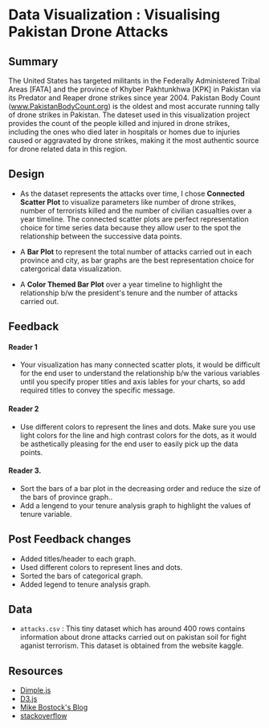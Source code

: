 # Data Visualization : Visualising Pakistan Drone Attacks

## Summary 
The United States has targeted militants in the Federally Administered Tribal Areas [FATA] and the province of Khyber Pakhtunkhwa [KPK] in Pakistan via its Predator and Reaper drone strikes since year 2004. Pakistan Body Count (www.PakistanBodyCount.org) is the oldest and most accurate running tally of drone strikes in Pakistan. The dateset used in this visualization project provides the count of the people killed and injured in drone strikes, including the ones who died later in hospitals or homes due to injuries caused or aggravated by drone strikes, making it the most authentic source for drone related data in this region.

## Design

- As the dataset represents the attacks over time, I chose **Connected Scatter Plot** to visualize parameters like number of drone strikes, number of terrorists killed and the number of civilian casualties over a year timeline. The connected scatter plots are perfect representation choice for time series data because they allow user to the spot the relationship between the successive data points.

- A **Bar Plot** to represent the total number of attacks carried out in each province and city, as bar graphs are the best representation choice for catergorical data visualization.

- A **Color Themed Bar Plot** over a year timeline to highlight the relationship b/w the president's tenure and the number of attacks carried out.

## Feedback

#### Reader 1

- Your visualization has many connected scatter plots, it would be difficult for the end user to understand the relationship b/w the various variables until you specify proper titles and axis lables for your charts, so add required titles to convey the specific message.

#### Reader 2

- Use different colors to represent the lines and dots. Make sure you use light colors for the line and high contrast colors for the dots,   as it would be asthetically pleasing for the end user to easily pick up the data points.

#### Reader 3.

- Sort the bars of a bar plot in the decreasing order and reduce the size of the bars of province graph.. 
- Add a lengend to your tenure analysis graph to highlight the values of tenure variable.


## Post Feedback changes

- Added titles/header to each graph.
- Used different colors to represent lines and dots.
- Sorted the bars of categorical graph.
- Added legend to tenure analysis graph.

## Data

- `attacks.csv` : This tiny dataset which has around 400 rows contains information about drone attacks carried out on pakistan soil for fight aganist terrorism. This dataset is obtained from the website kaggle.


## Resources 

- [Dimple.js](http://dimplejs.org/)
- [D3.js](https://github.com/d3/d3)
- [Mike Bostock's Blog](https://bost.ocks.org)
- [stackoverflow](https://stackoverflow.com/)





